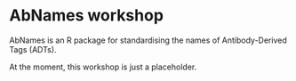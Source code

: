 # AbNames workshop

AbNames is an R package for standardising the names
of Antibody-Derived Tags (ADTs).

At the moment, this workshop is just a placeholder.